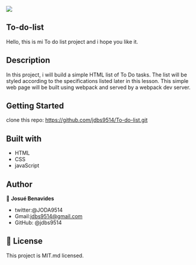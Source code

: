 ![](https://img.shields.io/badge/Microverse-blueviolet)
## To-do-list

Hello, this is mi To do list project and i hope you like it.

## Description 

In this project, i will build a simple HTML list of To Do tasks. The list will be styled according to the specifications listed later in this lesson. This simple web page will be built using webpack and served by a webpack dev server.

## Getting Started 

clone this repo: https://github.com/jdbs9514/To-do-list.git

## Built with 

- HTML
- CSS
- javaScript
## Author

👤 **Josué Benavides**
- twitter:@JODA9514
- Gmail:jdbs9514@gmail.com
- GitHub: @jdbs9514

## 📝 License

This project is MIT.md licensed.

